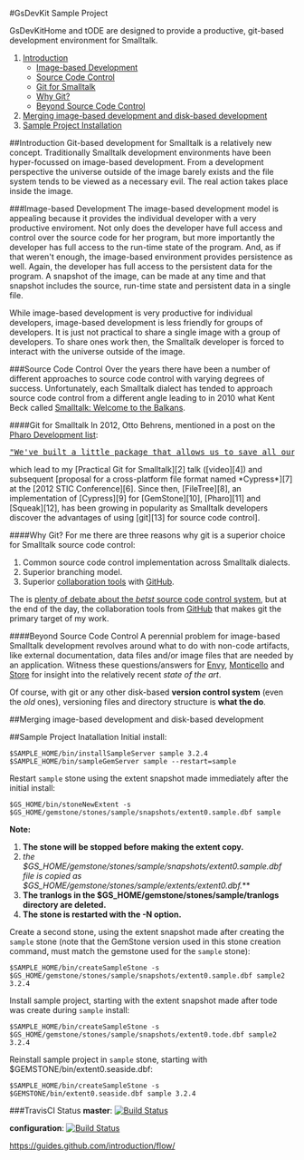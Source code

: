 #GsDevKit Sample Project

GsDevKitHome and tODE are designed to provide a productive, git-based development environment for Smalltalk.

1. [Introduction](#introduction)
   - [Image-based Development](#imagebased-development)
   - [Source Code Control](#source-code-control)
   - [Git for Smalltalk](#git-for-Smalltalk)
   - [Why Git?](#why-git)
   - [Beyond Source Code Control](#beyond-source-code-control)
2. [Merging image-based development and disk-based development](#merging-imagebased-development-and-diskbased-development)
3. [Sample Project Installation](#sample-project-installation)

##Introduction
Git-based development for Smalltalk is a relatively new concept.
Traditionally Smalltalk development environments have been hyper-focussed on image-based development.
From a development perspective the universe outside of the image barely exists and the file system tends to be viewed as a necessary evil.
The real action takes place inside the image.

###Image-based Development
The image-based development model is appealing because it provides the individual developer with a very productive enviroment.
Not only does the developer have full access and control over the source code for her program, but more importantly the developer has full access to the run-time state of the program.
And, as if that weren't enough, the image-based environment provides persistence as well.
Again, the developer has full access to the persistent data for the program.
A snapshot of the image, can be made at any time and that snapshot includes the source, run-time state and persistent data in a single file.

While image-based development is very productive for individual developers, image-based development is less friendly for groups of developers.
It is just not practical to share a single image with a group of developers.
To share ones work then, the Smalltalk developer is forced to interact with the universe outside of the image.

###Source Code Control
Over the years there have been a number of different approaches to source code control with varying degrees of success.
Unfortunately, each Smalltalk dialect has tended to approach source code control from a different angle leading to in 2010 what Kent Beck called [Smalltalk: Welcome to the Balkans][1].

####Git for Smalltalk
In 2012, Otto Behrens, mentioned in a post on the [Pharo Development list][5]:
<a href="http://forum.world.st/Smalltalk-for-small-projects-only-tp4336237p4339381.html">
  <pre>"We've built a little package that allows us to save all our source in git..."</pre>
</a>
which lead to my [Practical Git for Smalltalk][2] talk ([video][4]) and subsequent [proposal for a cross-platform file format named *Cypress*][7] at the [2012 STIC Conference][6].
Since then, [FileTree][8], an implementation of [Cypress][9] for [GemStone][10], [Pharo][11] and [Squeak][12], has been growing in popularity as Smalltalk developers discover the advantages of using [git][13] for source code control].

####Why Git?
For me there are three reasons why git is a superior choice for Smalltalk source code control:

1. Common source code control implementation across Smalltalk dialects.
2. Superior branching model.
3. Superior [collaboration tools][15] with [GitHub][14].

The is [plenty of debate about the *betst* source code control system][16], but at the end of the day, the collaboration tools from [GitHub][14] that makes git the primary target of my work.

####Beyond Source Code Control
A perennial problem for image-based Smalltalk development revolves around what to do with non-code artifacts, like external  documentation, data files and/or image files that are needed by an application.
Witness these questions/answers for [Envy][18], [Monticello][20] and [Store][19] for insight into the relatively recent *state of the art*.

Of course, with git or any other disk-based **version control system** (even the *old* ones), versioning files and directory structure is **what the do**.

##Merging image-based development and disk-based development


##Sample Project Inatallation
Initial install:

```
$SAMPLE_HOME/bin/installSampleServer sample 3.2.4
$SAMPLE_HOME/bin/sampleGemServer sample --restart=sample
```

Restart `sample` stone using the extent snapshot made immediately after the initial install: 
 
```
$GS_HOME/bin/stoneNewExtent -s $GS_HOME/gemstone/stones/sample/snapshots/extent0.sample.dbf sample
```

**Note:** 
  1. **The stone will be stopped before making the extent copy.**
  2. *the $GS_HOME/gemstone/stones/sample/snapshots/extent0.sample.dbf file is copied as $GS_HOME/gemstone/stones/sample/extents/extent0.dbf.***
  3. **The tranlogs in the $GS_HOME/gemstone/stones/sample/tranlogs directory are deleted.**
  4. **The stone is restarted with the -N option.**

Create a second stone, using the extent snapshot made after creating the `sample` stone (note that the GemStone version used in this stone creation command, must match the gemstone used for the `sample` stone):

```
$SAMPLE_HOME/bin/createSampleStone -s $GS_HOME/gemstone/stones/sample/snapshots/extent0.sample.dbf sample2 3.2.4
```

Install sample project, starting with the extent snapshot made after tode was create during `sample` install:
```
$SAMPLE_HOME/bin/createSampleStone -s $GS_HOME/gemstone/stones/sample/snapshots/extent0.tode.dbf sample2 3.2.4
```

Reinstall sample project in `sample` stone, starting with $GEMSTONE/bin/extent0.seaside.dbf:

```
$SAMPLE_HOME/bin/createSampleStone -s $GEMSTONE/bin/extent0.seaside.dbf sample 3.2.4
```


###TravisCI Status
**master**: [![Build Status](https://secure.travis-ci.org/dalehenrich/sample.png?branch=master)](http://travis-ci.org/dalehenrich/sample)

**configuration**: [![Build Status](https://secure.travis-ci.org/dalehenrich/sample.png?branch=configuration)](http://travis-ci.org/dalehenrich/sample)

[1]: http://www.threeriversinstitute.org/blog/?p=466
[2]: http://www.stic.st/wp-content/conferences/2012/Wednesday/1415-Practical_Git_for_Smalltalk-Henrichs.pdf
[3]: https://youtu.be/ZIkoBQphtyM
[5]: http://forum.world.st/Pharo-Smalltalk-Developers-f1294837.html
[6]: http://www.stic.st/conferences/stic12/
[7]: https://github.com/CampSmalltalk/Cypress/wiki#proposed-file-structure
[8]: https://github.com/dalehenrich/filetree
[9]: https://github.com/CampSmalltalk/Cypress#cypress-implementations
[10]: http://gemtalksystems.com/small-business/gsdevkit/
[11]: http://pharo.org/
[12]: http://www.squeak.org/
[13]: http://git-scm.com/
[14]: https://github.com
[15]: http://code.tutsplus.com/articles/team-collaboration-with-github--net-29876
[16]: http://blogs.atlassian.com/2012/03/git-vs-mercurial-why-git/
[17]: https://help.github.com/categories/collaborating/

[18]: http://computer-programming-forum.com/3-smalltalk/52166db0373d133f.htm
[19]: http://comments.gmane.org/gmane.comp.lang.smalltalk.vwnc/21222
[20]: https://gist.github.com/seandenigris/2582340

 https://guides.github.com/introduction/flow/
